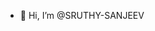 - 👋 Hi, I’m @SRUTHY-SANJEEV

<!---
SRUTHY-SANJEEV/SRUTHY-SANJEEV is a ✨ special ✨ repository because its `README.md` (this file) appears on your GitHub profile.
You can click the Preview link to take a look at your changes.
--->
